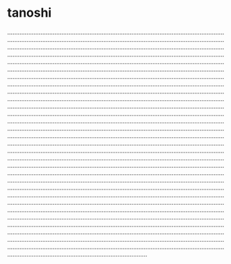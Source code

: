 # tanoshi
........................................................................................................................................................................................................................................................................................................................................................................................................................................................................................................................................................................................................................................................................................................................................................................................................................................................................................................................................................................................................................................................................................................................................................................................................................................................................................................................................................................................................................................................................................................................................................................................................................................................................................................................................................................................................................................................................................................................................................................................................................................................................................................................................................................................................................................................................................................................................................................................................................................................................................................................................................................................................................................................................................................................................................................................................................................................................................................................................................................................................................................................................................................................................................................................................................................................................................................................................................................................................................................................................................................................................................................................................................................................................................................................................................................................................................................................................................................................................................